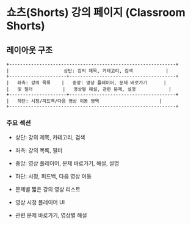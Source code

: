 # 쇼츠(Shorts) 강의 페이지 (Classroom Shorts)

## 레이아웃 구조

```
+-------------------------------------------------------------+
|                    상단: 강의 제목, 카테고리, 검색            |
+---------------------+---------------------------------------+
|   좌측: 강의 목록    |   중앙: 영상 플레이어, 문제 바로가기      |
|   및 필터           |   영상별 해설, 관련 문제, 설명            |
+---------------------+---------------------------------------+
|   하단: 시청/피드백/다음 영상 이동 영역                      |
+-------------------------------------------------------------+
```

### 주요 섹션
- 상단: 강의 제목, 카테고리, 검색
- 좌측: 강의 목록, 필터
- 중앙: 영상 플레이어, 문제 바로가기, 해설, 설명
- 하단: 시청, 피드백, 다음 영상 이동


- 문제별 짧은 강의 영상 리스트
- 영상 시청 플레이어 UI
- 관련 문제 바로가기, 영상별 해설

